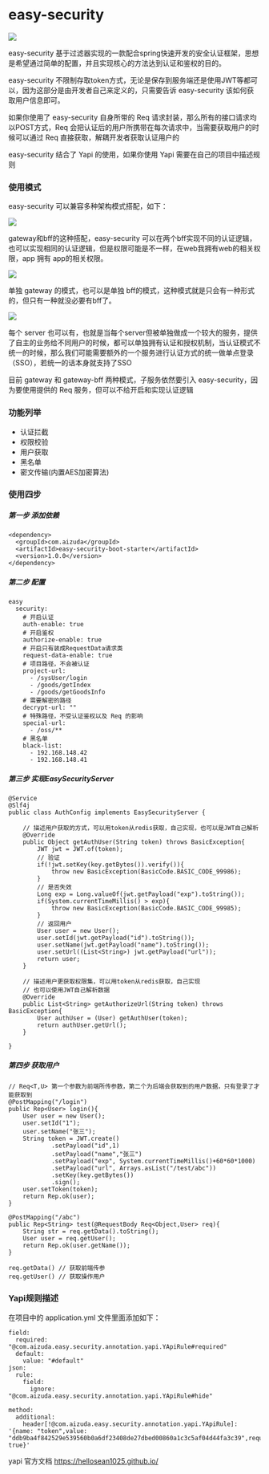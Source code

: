 # easy-security

![](doc/logo.png)

easy-security 基于过滤器实现的一款配合spring快速开发的安全认证框架，思想是希望通过简单的配置，并且实现核心的方法达到认证和鉴权的目的。

easy-security 不限制存取token方式，无论是保存到服务端还是使用JWT等都可以，因为这部分是由开发者自己来定义的，只需要告诉 easy-security 该如何获取用户信息即可。

如果你使用了 easy-security 自身所带的 Req 请求封装，那么所有的接口请求均以POST方式，Req 会把认证后的用户所携带在每次请求中，当需要获取用户的时候可以通过 Req 直接获取，解耦开发者获取认证用户的

easy-security 结合了 Yapi 的使用，如果你使用 Yapi 需要在自己的项目中描述规则

### 使用模式
easy-security 可以兼容多种架构模式搭配，如下：

![](doc/gateway-bff.png)

gateway和bff的这种搭配，easy-security 可以在两个bff实现不同的认证逻辑，也可以实现相同的认证逻辑，但是权限可能是不一样，在web我拥有web的相关权限，app 拥有 app的相关权限。

![](doc/gateway.png)

单独 gateway 的模式，也可以是单独 bff的模式，这种模式就是只会有一种形式的，但只有一种就没必要有bff了。

![](doc/server.png)

每个 server 也可以有，也就是当每个server但被单独做成一个较大的服务，提供了自主的业务给不同用户的时候，都可以单独拥有认证和授权机制，当认证模式不统一的时候，那么我们可能需要额外的一个服务进行认证方式的统一做单点登录（SSO），若统一的话本身就支持了SSO

目前 gateway 和 gateway-bff 两种模式，子服务依然要引入 easy-security，因为要使用提供的 Req 服务，但可以不给开启和实现认证逻辑

### 功能列举
* 认证拦截
* 权限校验
* 用户获取
* 黑名单
* 密文传输(内置AES加密算法)

### 使用四步

##### 第一步 添加依赖
```
<dependency>
  <groupId>com.aizuda</groupId>
  <artifactId>easy-security-boot-starter</artifactId>
  <version>1.0.0</version>
</dependency>
```

##### 第二步 配置
```
easy
  security:
    # 开启认证
    auth-enable: true
    # 开启鉴权
    authorize-enable: true
    # 开启只有装成RequestData请求类
    request-data-enable: true
    # 项目路径，不会被认证
    project-url: 
      - /sysUser/login
      - /goods/getIndex
      - /goods/getGoodsInfo
    # 需要解密的路径
    decrypt-url: ""
    # 特殊路径，不受认证鉴权以及 Req 的影响
    special-url: 
      - /oss/**
    # 黑名单
    black-list: 
      - 192.168.148.42
      - 192.168.148.41
```

##### 第三步 实现EasySecurityServer
```
@Service
@Slf4j
public class AuthConfig implements EasySecurityServer {
    
    // 描述用户获取的方式，可以用token从redis获取，自己实现，也可以是JWT自己解析
    @Override
    public Object getAuthUser(String token) throws BasicException{
        JWT jwt = JWT.of(token);
        // 验证
        if(!jwt.setKey(key.getBytes()).verify()){
            throw new BasicException(BasicCode.BASIC_CODE_99986);
        }
        // 是否失效
        Long exp = Long.valueOf(jwt.getPayload("exp").toString());
        if(System.currentTimeMillis() > exp){
            throw new BasicException(BasicCode.BASIC_CODE_99985);
        }
        // 返回用户
        User user = new User();
        user.setId(jwt.getPayload("id").toString());
        user.setName(jwt.getPayload("name").toString());
        user.setUrl((List<String>) jwt.getPayload("url"));
        return user;
    }

    // 描述用户更获取权限集，可以用token从redis获取，自己实现
    // 也可以使用JWT自己解析数据
    @Override
    public List<String> getAuthorizeUrl(String token) throws BasicException{
        User authUser = (User) getAuthUser(token);
        return authUser.getUrl();
    }

}
```

##### 第四步 获取用户
```
// Req<T,U> 第一个参数为前端所传参数，第二个为后端会获取到的用户数据，只有登录了才能获取到
@PostMapping("/login")
public Rep<User> login(){
    User user = new User();
    user.setId("1");
    user.setName("张三");
    String token = JWT.create()
            .setPayload("id",1)
            .setPayload("name","张三")
            .setPayload("exp", System.currentTimeMillis()+60*60*1000)
            .setPayload("url", Arrays.asList("/test/abc"))
            .setKey(key.getBytes())
            .sign();
    user.setToken(token);
    return Rep.ok(user);
}

@PostMapping("/abc")
public Rep<String> test(@RequestBody Req<Object,User> req){
    String str = req.getData().toString();
    User user = req.getUser();
    return Rep.ok(user.getName());
}

req.getData() // 获取前端传参
req.getUser() // 获取操作用户
```

### Yapi规则描述
在项目中的 application.yml 文件里面添加如下：
```
field:
  required: "@com.aizuda.easy.security.annotation.yapi.YApiRule#required"
  default:
    value: "#default"
json:
  rule:
    field:
      ignore: "@com.aizuda.easy.security.annotation.yapi.YApiRule#hide"

method:
  additional:
    header[!@com.aizuda.easy.security.annotation.yapi.YApiRule]: '{name: "token",value: "ddb9ba4f842529e539560b0a6df23408de27dbed00860a1c3c5af04d44fa3c39",required: true}'
```
yapi 官方文档 https://hellosean1025.github.io/